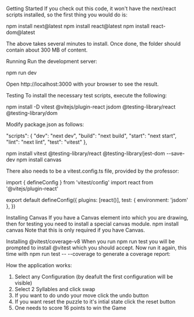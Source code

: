 
<!-- Installations to do before running the code -->
<!-- ---------------professor installations------------------------------------------------- -->

Getting Started
If you check out this code, it won't have the next/react scripts installed, so the first thing you would do is:

npm install next@latest
npm install react@latest
npm install react-dom@latest


The above takes several minutes to install. Once done, the folder should contain about 300 MB of content.

Running
Run the development server:

npm run dev



Open http://localhost:3000 with your browser to see the result.

Testing
To install the necessary test scripts, execute the following:

npm install -D vitest @vitejs/plugin-react jsdom @testing-library/react @testing-library/dom


Modify package.json as follows:

"scripts": {
    "dev": "next dev",
    "build": "next build",
    "start": "next start",
    "lint": "next lint",
    "test": "vitest"
  },

<!-- ---------extra installation for my test files to work----------- -->
npm install vitest @testing-library/react @testing-library/jest-dom --save-dev
npm install canvas
<!-- ---------------------------------------------------------------- -->

There also needs to be a vitest.config.ts file, provided by the professor:

import { defineConfig } from 'vitest/config'
import react from '@vitejs/plugin-react'

export default defineConfig({
  plugins: [react()],
 test: {
environment: 'jsdom'
},
})



Installing Canvas
If you have a Canvas element into which you are drawing, then for testing you need to install a special
canvas module.
npm install canvas
Note that this is only required if you have Canvas.

Installing @vitest/coverage-v8
When you run npm run test you will be prompted to install @vitest which you should accept.
Now run it again, this time with npm run test -- --coverage to generate a coverage report:

<!-- How to play the puzzle -->

How the application works:
1. Select any Configuration (by deafult the first configuration will be visible)
2. Select 2 Syllables and click swap 
3. If you want to do undo your move click the undo button
4. If you want reset the puzzle to it's intial state click the reset button
5. One needs to score 16 points to win the Game  